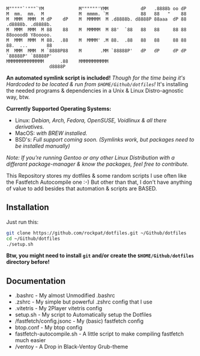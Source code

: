 ```
M"""""`'"""`YM             M""""""'YMM            dP   .8888b oo dP                   
M  mm.  mm.  M             M  mmmm. `M            88   88   "    88                   
M  MMM  MMM  M dP    dP    M  MMMMM  M .d8888b. d8888P 88aaa  dP 88 .d8888b. .d8888b. 
M  MMM  MMM  M 88    88    M  MMMMM  M 88'  `88   88   88     88 88 88ooood8 Y8ooooo. 
M  MMM  MMM  M 88.  .88    M  MMMM' .M 88.  .88   88   88     88 88 88.  ...       88 
M  MMM  MMM  M `8888P88    M       .MM `88888P'   dP   dP     dP dP `88888P' `88888P' 
MMMMMMMMMMMMMM      .88    MMMMMMMMMMM                                                
                d8888P                                                                
```

**An automated symlink script is included!** *Though for the time being it's Hardcoded to be located & run from `$HOME/Github/dotfiles`!*
It's installing the needed programs & dependencies in a Unix & Linux Distro-agnostic way, btw.

**Currently Supported Operating Systems:** 
- Linux: *Debian, Arch, Fedora, OpenSUSE, Voidlinux & all there derivatives.*
- MacOS: *with BREW installed.*
- BSD's: *Full support coming soon. (Symlinks work, but packages need to be installed manually)*

*Note: If you're running Gentoo or any other Linux Distribution with a differant package-manager & know the packages, feel free to contribute.*

This Repository stores my dotfiles & some random scripts I use often like the Fastfetch Autocompile one :-)
But other than that, I don't have anything of value to add besides that automation & scripts are BASED.

## Installation

Just run this:

```sh
git clone https://github.com/rockpat/dotfiles.git ~/Github/dotfiles
cd ~/Github/dotfiles
./setup.sh
```

**Btw, you might need to install `git` and/or create the `$HOME/Github/dotfiles` directory before!**

## Documentation

- .bashrc                   -   My almost Unmodified .bashrc
- .zshrc                    -   My simple but powerful .zshrc config that I use
- .vitetris                 -   My 2Player vitetris config
- setup.sh                  -   My script to Automatically setup the Dotfiles
- /fastfetch/config.jsonc   -   My (basic) fastfetch config
- btop.conf                 -   My btop config
- fastfetch-autocompile.sh  -   A little script to make compiling fastfetch much easier
- /ventoy                   -   A Drop in Black-Ventoy Grub-theme
